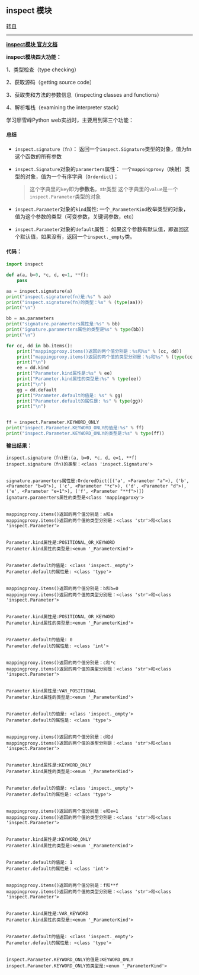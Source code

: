 ## inspect 模块	

[转自](https://blog.csdn.net/weixin_35955795/article/details/53053762)

----
[**inspect模块 官方文档**](https://docs.python.org/3.6/library/inspect.html?highlight=inspect#module-inspect)

**inspect模块四大功能：**

1、类型检查（type checking）

2、获取源码（getting source code）

3、获取类和方法的参数信息（inspecting classes and functions）

4、解析堆栈（examining the interpreter stack）


学习廖雪峰Python web实战时，主要用到第三个功能：
#### 总结
* `inspect.signature（fn)`： 返回一个`inspect.Signature`类型的对象，值为fn这个函数的所有参数

* `inspect.Signature`对象的`paramerters`属性： 一个`mappingproxy`（映射）类型的对象，值为一个有序字典（`Orderdict`)；

	> 这个字典里的`key`即为**参数名**，str类型
这个字典里的`value`是一个`inspect.Parameter`类型的对象

* `inspect.Parameter`对象的`kind`属性: 一个`_ParameterKind`枚举类型的对象，值为这个参数的类型（可变参数，关键词参数，etc）

* `inspect.Parameter`对象的`default`属性： 如果这个参数有默认值，即返回这个默认值，如果没有，返回一个`inspect._empty`类。


#### 代码：

```python
import inspect

def a(a, b=0, *c, d, e=1, **f):
    pass

aa = inspect.signature(a)
print("inspect.signature(fn)是:%s" % aa)
print("inspect.signature(fn)的类型：%s" % (type(aa)))
print("\n")

bb = aa.parameters
print("signature.paramerters属性是:%s" % bb)
print("ignature.paramerters属性的类型是%s" % type(bb))
print("\n")

for cc, dd in bb.items():
    print("mappingproxy.items()返回的两个值分别是：%s和%s" % (cc, dd))
    print("mappingproxy.items()返回的两个值的类型分别是：%s和%s" % (type(cc), type(dd)))
    print("\n")
    ee = dd.kind
    print("Parameter.kind属性是:%s" % ee)
    print("Parameter.kind属性的类型是:%s" % type(ee))
    print("\n")
    gg = dd.default
    print("Parameter.default的值是: %s" % gg)
    print("Parameter.default的属性是: %s" % type(gg))
    print("\n")


ff = inspect.Parameter.KEYWORD_ONLY
print("inspect.Parameter.KEYWORD_ONLY的值是:%s" % ff)
print("inspect.Parameter.KEYWORD_ONLY的类型是:%s" % type(ff))

```
**输出结果：**

```
inspect.signature（fn)是:(a, b=0, *c, d, e=1, **f)
inspect.signature（fn)的类型：<class 'inspect.Signature'>


signature.paramerters属性是:OrderedDict([('a', <Parameter "a">), ('b', <Parameter "b=0">), ('c', <Parameter "*c">), ('d', <Parameter "d">), ('e', <Parameter "e=1">), ('f', <Parameter "**f">)])
ignature.paramerters属性的类型是<class 'mappingproxy'>


mappingproxy.items()返回的两个值分别是：a和a
mappingproxy.items()返回的两个值的类型分别是：<class 'str'>和<class 'inspect.Parameter'>


Parameter.kind属性是:POSITIONAL_OR_KEYWORD
Parameter.kind属性的类型是:<enum '_ParameterKind'>


Parameter.default的值是: <class 'inspect._empty'>
Parameter.default的属性是: <class 'type'>


mappingproxy.items()返回的两个值分别是：b和b=0
mappingproxy.items()返回的两个值的类型分别是：<class 'str'>和<class 'inspect.Parameter'>


Parameter.kind属性是:POSITIONAL_OR_KEYWORD
Parameter.kind属性的类型是:<enum '_ParameterKind'>


Parameter.default的值是: 0
Parameter.default的属性是: <class 'int'>


mappingproxy.items()返回的两个值分别是：c和*c
mappingproxy.items()返回的两个值的类型分别是：<class 'str'>和<class 'inspect.Parameter'>


Parameter.kind属性是:VAR_POSITIONAL
Parameter.kind属性的类型是:<enum '_ParameterKind'>


Parameter.default的值是: <class 'inspect._empty'>
Parameter.default的属性是: <class 'type'>


mappingproxy.items()返回的两个值分别是：d和d
mappingproxy.items()返回的两个值的类型分别是：<class 'str'>和<class 'inspect.Parameter'>


Parameter.kind属性是:KEYWORD_ONLY
Parameter.kind属性的类型是:<enum '_ParameterKind'>


Parameter.default的值是: <class 'inspect._empty'>
Parameter.default的属性是: <class 'type'>


mappingproxy.items()返回的两个值分别是：e和e=1
mappingproxy.items()返回的两个值的类型分别是：<class 'str'>和<class 'inspect.Parameter'>


Parameter.kind属性是:KEYWORD_ONLY
Parameter.kind属性的类型是:<enum '_ParameterKind'>


Parameter.default的值是: 1
Parameter.default的属性是: <class 'int'>


mappingproxy.items()返回的两个值分别是：f和**f
mappingproxy.items()返回的两个值的类型分别是：<class 'str'>和<class 'inspect.Parameter'>


Parameter.kind属性是:VAR_KEYWORD
Parameter.kind属性的类型是:<enum '_ParameterKind'>


Parameter.default的值是: <class 'inspect._empty'>
Parameter.default的属性是: <class 'type'>


inspect.Parameter.KEYWORD_ONLY的值是:KEYWORD_ONLY
inspect.Parameter.KEYWORD_ONLY的类型是:<enum '_ParameterKind'>
```
